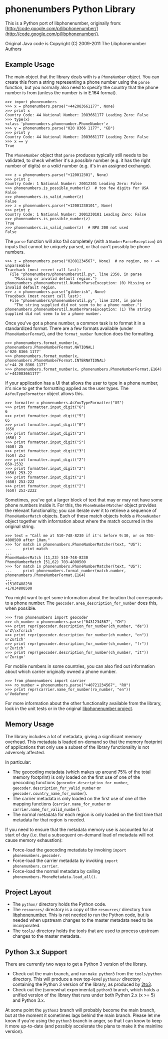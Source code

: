 phonenumbers Python Library
===========================

This is a Python port of libphonenumber, originally from:
  [http://code.google.com/p/libphonenumber/](http://code.google.com/p/libphonenumber/).

Original Java code is Copyright (C) 2009-2011 The Libphonenumber Authors

Example Usage
-------------

The main object that the library deals with is a `PhoneNumber` object.  You can create this from a string
representing a phone number using the `parse` function, but you normally also need to specify the country
that the phone number is from (unless the number is in E.164 format).

```pycon
>>> import phonenumbers
>>> x = phonenumbers.parse("+442083661177", None)
>>> print x
Country Code: 44 National Number: 2083661177 Leading Zero: False
>>> type(x)
<class 'phonenumbers.phonenumber.PhoneNumber'>
>>> y = phonenumbers.parse("020 8366 1177", "GB")
>>> print y
Country Code: 44 National Number: 2083661177 Leading Zero: False
>>> x == y
True
```

The `PhoneNumber` object that `parse` produces typically still needs to be validated, to check whether
it's a *possible* number (e.g. it has the right number of digits) or a *valid* number (e.g. it's
in an assigned exchange).

```pycon
>>> z = phonenumbers.parse("+120012301", None)
>>> print z
Country Code: 1 National Number: 20012301 Leading Zero: False
>>> phonenumbers.is_possible_number(z)  # too few digits for USA
False
>>> phonenumbers.is_valid_number(z)
False
>>> z = phonenumbers.parse("+12001230101", None)
>>> print z
Country Code: 1 National Number: 2001230101 Leading Zero: False
>>> phonenumbers.is_possible_number(z)
True
>>> phonenumbers.is_valid_number(z)  # NPA 200 not used
False
```

The `parse` function will also fail completely (with a `NumberParseException`) on inputs that cannot
be uniquely parsed, or that  can't possibly be phone numbers.

```pycon
>>> z = phonenumbers.parse("02081234567", None)  # no region, no + => unparseable
Traceback (most recent call last):
  File "phonenumbers/phonenumberutil.py", line 2350, in parse
    "Missing or invalid default region.")
phonenumbers.phonenumberutil.NumberParseException: (0) Missing or invalid default region.
>>> z = phonenumbers.parse("gibberish", None)
Traceback (most recent call last):
  File "phonenumbers/phonenumberutil.py", line 2344, in parse
    "The string supplied did not seem to be a phone number.")
phonenumbers.phonenumberutil.NumberParseException: (1) The string supplied did not seem to be a phone number.
```

Once you've got a phone number, a common task is to format it in a standardized format.  There are a few
formats available (under `PhoneNumberFormat`), and the `format_number` function does the formatting.

```pycon
>>> phonenumbers.format_number(x, phonenumbers.PhoneNumberFormat.NATIONAL)
u'020 8366 1177'
>>> phonenumbers.format_number(x, phonenumbers.PhoneNumberFormat.INTERNATIONAL)
u'+44 20 8366 1177'
>>> phonenumbers.format_number(x, phonenumbers.PhoneNumberFormat.E164)
u'+442083661177'
```

If your application has a UI that allows the user to type in a phone number, it's nice to get the formatting
applied as the user types.   The `AsYouTypeFormatter` object allows this.

```pycon
>>> formatter = phonenumbers.AsYouTypeFormatter("US")
>>> print formatter.input_digit("6")
6
>>> print formatter.input_digit("5")
65
>>> print formatter.input_digit("0")
(650
>>> print formatter.input_digit("2")
(650) 2
>>> print formatter.input_digit("5")
(650) 25
>>> print formatter.input_digit("3")
(650) 253
>>> print formatter.input_digit("2")
650-2532
>>> print formatter.input_digit("2")
(650) 253-22
>>> print formatter.input_digit("2")
(650) 253-222
>>> print formatter.input_digit("2")
(650) 253-2222
```

Sometimes, you've got a larger block of text that may or may not have some phone numbers inside it.  For this,
the `PhoneNumberMatcher` object provides the relevant functionality; you can iterate over it to retrieve a
sequence of `PhoneNumberMatch` objects.  Each of these match objects holds a `PhoneNumber` object together
with information about where the match occurred in the original string.

```pycon
>>> text = "Call me at 510-748-8230 if it's before 9:30, or on 703-4800500 after 10am."
>>> for match in phonenumbers.PhoneNumberMatcher(text, "US"):
...     print match
...
PhoneNumberMatch [11,23) 510-748-8230
PhoneNumberMatch [51,62) 703-4800500
>>> for match in phonenumbers.PhoneNumberMatcher(text, "US"):
...     print phonenumbers.format_number(match.number, phonenumbers.PhoneNumberFormat.E164)
...
+15107488230
+17034800500
```

You might want to get some information about the location that corresponds to a phone number.  The
`geocoder.area_description_for_number` does this, when possible.

```pycon
>>> from phonenumbers import geocoder
>>> ch_number = phonenumbers.parse("0431234567", "CH")
>>> print repr(geocoder.description_for_number(ch_number, "de"))
u'Z\\xfcrich'
>>> print repr(geocoder.description_for_number(ch_number, "en"))
u'Zurich'
>>> print repr(geocoder.description_for_number(ch_number, "fr"))
u'Zurich'
>>> print repr(geocoder.description_for_number(ch_number, "it"))
u'Zurigo'
```

For mobile numbers in some countries, you can also find out information about which carrier
originally owned a phone number.

```pycon
>>> from phonenumbers import carrier
>>> ro_number = phonenumbers.parse("+40721234567", "RO")
>>> print repr(carrier.name_for_number(ro_number, "en"))
u'Vodafone'
```

For more information about the other functionality available from the library, look in the unit tests or in the original
[libphonenumber project](http://code.google.com/p/libphonenumber/).

Memory Usage
------------

The library includes a lot of metadata, giving a significant memory overhead.  This metadata is loaded on-demand so that
the memory footprint of applications that only use a subset of the library functionality is not adversely affected.

In particular:

* The geocoding metadata (which makes up around 75% of the total memory footprint) is only loaded on the first use of
  one of the geocoding functions (`geocoder.description_for_number`, `geocoder.description_for_valid_number`
  or `geocoder.country_name_for_number`).
* The carrier metadata is only loaded on the first use of one of the mapping functions (`carrier.name_for_number`
  or `carrier.name_for_valid_number`).
* The normal metadata for each region is only loaded on the first time that metadata for that region is needed.

If you need to ensure that the metadata memory use is accounted for at start of day (i.e. that a subsequent on-demand
load of metadata will not cause memory exhaustion):

* Force-load the geocoding metadata by invoking `import phonenumbers.geocoder`.
* Force-load the carrier metadata by invoking `import phonenumbers.carrier`.
* Force-load the normal metadata by calling `phonenumbers.PhoneMetadata.load_all()`.

Project Layout
--------------
* The `python/` directory holds the Python code.
* The `resources/` directory is a copy of the `resources/`
  directory from
  [libphonenumber](http://code.google.com/p/libphonenumber/source/browse/#svn%2Ftrunk%2Fresources).
  This is not needed to run the Python code, but is needed when upstream
  changes to the master metadata need to be incorporated.
* The `tools/` directory holds the tools that are used to process upstream
  changes to the master metadata.

Python 3.x Support
------------------

There are currently two ways to get a Python 3 version of the library.

* Check out the main branch, and run `make python3` from the `tools/python` directory.  This will produce a new
  top-level `python3/` directory containing the Python 3 version of the library, as produced by
  [2to3](http://docs.python.org/2/library/2to3.html).
* Check out the (somewhat experimental) `python3` branch, which holds a unified version of the library that runs
  under both Python 2.x (x >= 5) and Python 3.x.

At some point the `python3` branch will probably become the main branch, but at the moment it sometimes lags behind the
main branch.  Please let me know if you're using the `python3` branch in anger, so that I can know to keep it more
up-to-date (and possibly accelerate the plans to make it the mainline version).

